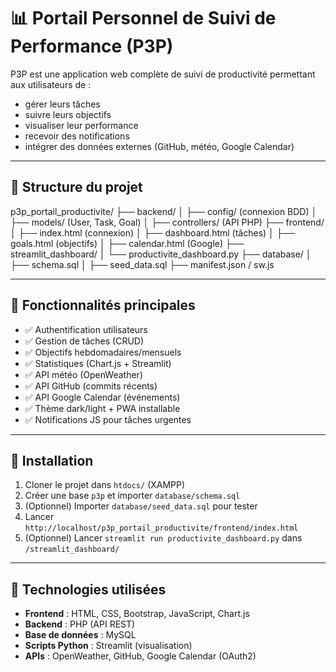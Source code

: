 # 📊 Portail Personnel de Suivi de Performance (P3P)

P3P est une application web complète de suivi de productivité permettant aux utilisateurs de :
- gérer leurs tâches
- suivre leurs objectifs
- visualiser leur performance
- recevoir des notifications
- intégrer des données externes (GitHub, météo, Google Calendar)

---

## 🧱 Structure du projet

p3p_portail_productivite/
├── backend/
│ ├── config/ (connexion BDD)
│ ├── models/ (User, Task, Goal)
│ ├── controllers/ (API PHP)
├── frontend/
│ ├── index.html (connexion)
│ ├── dashboard.html (tâches)
│ ├── goals.html (objectifs)
│ ├── calendar.html (Google)
├── streamlit_dashboard/
│ └── productivite_dashboard.py
├── database/
│ ├── schema.sql
│ ├── seed_data.sql
├── manifest.json / sw.js


---

## 🚀 Fonctionnalités principales

- ✅ Authentification utilisateurs
- ✅ Gestion de tâches (CRUD)
- ✅ Objectifs hebdomadaires/mensuels
- ✅ Statistiques (Chart.js + Streamlit)
- ✅ API météo (OpenWeather)
- ✅ API GitHub (commits récents)
- ✅ API Google Calendar (événements)
- ✅ Thème dark/light + PWA installable
- ✅ Notifications JS pour tâches urgentes

---

## 🔧 Installation

1. Cloner le projet dans `htdocs/` (XAMPP)  
2. Créer une base `p3p` et importer `database/schema.sql`  
3. (Optionnel) Importer `database/seed_data.sql` pour tester  
4. Lancer `http://localhost/p3p_portail_productivite/frontend/index.html`  
5. (Optionnel) Lancer `streamlit run productivite_dashboard.py` dans `/streamlit_dashboard/`

---

## 🧪 Technologies utilisées

- **Frontend** : HTML, CSS, Bootstrap, JavaScript, Chart.js
- **Backend** : PHP (API REST)
- **Base de données** : MySQL
- **Scripts Python** : Streamlit (visualisation)
- **APIs** : OpenWeather, GitHub, Google Calendar (OAuth2)
